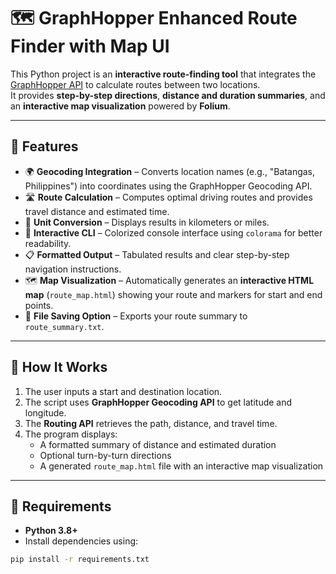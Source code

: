 # 🗺️ GraphHopper Enhanced Route Finder with Map UI

This Python project is an **interactive route-finding tool** that integrates the [GraphHopper API](https://www.graphhopper.com/) to calculate routes between two locations.  
It provides **step-by-step directions**, **distance and duration summaries**, and an **interactive map visualization** powered by **Folium**.

---

## 🚀 Features

- 🌍 **Geocoding Integration** – Converts location names (e.g., "Batangas, Philippines") into coordinates using the GraphHopper Geocoding API.  
- 🛣️ **Route Calculation** – Computes optimal driving routes and provides travel distance and estimated time.  
- 📏 **Unit Conversion** – Displays results in kilometers or miles.  
- 💬 **Interactive CLI** – Colorized console interface using `colorama` for better readability.  
- 📋 **Formatted Output** – Tabulated results and clear step-by-step navigation instructions.  
- 🗺️ **Map Visualization** – Automatically generates an **interactive HTML map** (`route_map.html`) showing your route and markers for start and end points.  
- 💾 **File Saving Option** – Exports your route summary to `route_summary.txt`.  

---

## 🧠 How It Works

1. The user inputs a start and destination location.  
2. The script uses **GraphHopper Geocoding API** to get latitude and longitude.  
3. The **Routing API** retrieves the path, distance, and travel time.  
4. The program displays:
   - A formatted summary of distance and estimated duration  
   - Optional turn-by-turn directions  
   - A generated `route_map.html` file with an interactive map visualization  

---

## 🧩 Requirements

- **Python 3.8+**
- Install dependencies using:
```bash
pip install -r requirements.txt


